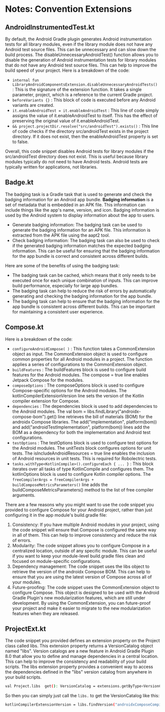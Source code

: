 # Notes: Convention Extensions
## AndroidInstrumentedTest.kt
By default, the Android Gradle plugin generates Android instrumentation tests for all library modules, even if the library module does not have any Android test source files. This can be unnecessary and can slow down the build process.
The disableUnnecessaryAndroidTest() function allows you to disable the generation of Android instrumentation tests for library modules that do not have any Android test source files. This can help to improve the build speed of your project.
Here is a breakdown of the code:
- ``internal fun LibraryAndroidComponentsExtension.disableUnnecessaryAndroidTests()`` : This is the signature of the extension function. It takes a single parameter, project, which is a reference to the current Gradle project.
- ``beforeVariants {}`` : This block of code is executed before any Android variants are created.
- ``it.enableAndroidTest = it.enableAndroidTest`` : This line of code simply assigns the value of it.enableAndroidTest to itself. This has the effect of preserving the original value of it.enableAndroidTest.
- ``&& project.projectDir.resolve("src/androidTest").exists()`` : This line of code checks if the directory src/androidTest exists in the project directory. If it does not exist, then the enableAndroidTest property is set to false.

Overall, this code snippet disables Android tests for library modules if the src/androidTest directory does not exist. This is useful because library modules typically do not need to have Android tests. Android tests are typically written for applications, not libraries.
## Badge.kt
The badging task is a Gradle task that is used to generate and check the badging information for an Android app bundle. **Badging information** is a set of metadata that is embedded in an APK file. This information can include things like the app's name, version, and icon. Badging information is used by the Android system to display information about the app to users.
- Generate badging information:
  The badging task can be used to generate the badging information for an APK file. This information is extracted from the APK file using the aapt2 tool.
- Check badging information:
  The badging task can also be used to check if the generated badging information matches the expected badging information. This can be useful for ensuring that the badging information for the app bundle is correct and consistent across different builds.

Here are some of the benefits of using the badging task:
- The badging task can be cached, which means that it only needs to be executed once for each unique combination of inputs. This can improve build performance, especially for large app bundles.
- The badging task can help to reduce the risk of errors by automatically generating and checking the badging information for the app bundle.
- The badging task can help to ensure that the badging information for the app bundle is consistent across different builds. This can be important for maintaining a consistent user experience.
## Compose.kt
Here is a breakdown of the code:
- ``configureAndroidCompose( )`` : This function takes a CommonExtension object as input. The CommonExtension object is used to configure common properties for all Android modules in a project. The function applies a series of configurations to the CommonExtension object.
- ``buildFeatures`` : The buildFeatures block is used to configure build features for the Android modules. The compose = true line enables Jetpack Compose for the modules.
- ``composeOptions`` : The composeOptions block is used to configure Compose-specific options for the Android modules. The kotlinCompilerExtensionVersion line sets the version of the Kotlin compiler extension for Compose.
- ``dependencies`` : The dependencies block is used to add dependencies to the Android modules. The val bom = libs.findLibrary("androidx-compose-bom").get() line retrieves the bill of materials (BOM) for the androidx Compose libraries.
  The add("implementation", platform(bom)) and add("androidTestImplementation", platform(bom)) lines add the BOM as a dependency for both the implementation and Android test configurations.
- ``testOptions`` : The testOptions block is used to configure test options for the Android modules. The unitTests block configures options for unit tests.
  The isIncludeAndroidResources = true line enables the inclusion of Android resources in unit tests. This is required for Robolectric tests.
- ``tasks.withType<KotlinCompile>().configureEach { ... }`` : This block iterates over all tasks of type KotlinCompile and configures them. The kotlinOptions block is used to configure Kotlin compiler options. The ``freeCompilerArgs = freeCompilerArgs + buildComposeMetricsParameters()`` line adds the buildComposeMetricsParameters() method to the list of free compiler arguments.

There are a few reasons why you might want to use the code snippet you provided to configure Compose for your Android project, rather than just configuring it in the app module's build.gradle file:
1. Consistency:
   If you have multiple Android modules in your project, using the code snippet will ensure that Compose is configured the same way in all of them. This can help to improve consistency and reduce the risk of errors.
2. Modularity:
   The code snippet allows you to configure Compose in a centralized location, outside of any specific module. This can be useful if you want to keep your module-level build.gradle files clean and focused on module-specific configurations.
3. Dependency management:
   The code snippet uses the libs object to retrieve the version of the androidx Compose BOM. This can help to ensure that you are using the latest version of Compose across all of your modules.
4. Future-proofing:
   The code snippet uses the CommonExtension object to configure Compose. This object is designed to be used with the Android Gradle Plugin's new modularization features, which are still under development. By using the CommonExtension, you can future-proof your project and make it easier to migrate to the new modularization features when they are released.
## ProjectExt.kt
The code snippet you provided defines an extension property on the Project class called libs. This extension property returns a VersionCatalog object named "libs".
Version catalogs are a new feature in Android Gradle Plugin 8.0 that allow you to define and manage dependencies in a central location. This can help to improve the consistency and readability of your build scripts. The libs extension property provides a convenient way to access the dependencies defined in the "libs" version catalog from anywhere in your build scripts.
```sh
val Project.libs  get(): VersionCatalog = extensions.getByType<VersionCatalogsExtension>().named("libs")
```
So then you can simply just call the ``libs.`` to get the VersionCatalog like this:
```sh 
kotlinCompilerExtensionVersion = libs.findVersion("androidxComposeCompiler").get().toString()
```